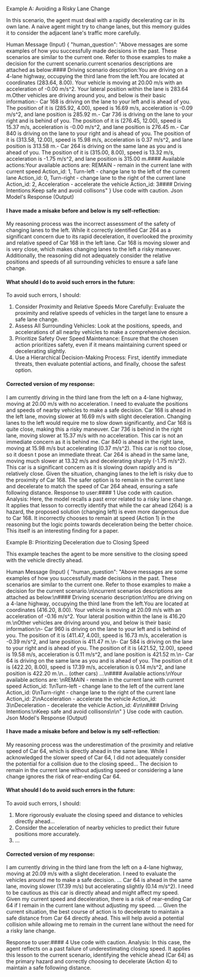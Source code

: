 Example A: Avoiding a Risky Lane Change

In this scenario, the agent must deal with a rapidly decelerating car in its own lane. A naive agent might try to change lanes, but this memory guides it to consider the adjacent lane's traffic more carefully.


Human Message (Input)
{
    "human_question": "Above messages are some examples of how you successfully made decisions in the past. These scenarios are similar to the current one. Refer to those examples to make a decision for the current scenario.current scenarios descriptions are attached as below:#### Driving scenario description:You are driving on a 4-lane highway, occupying the third lane from the left.You are located at coordinates (283.64, 8.00). Your vehicle is moving at 20.00 m/s with an acceleration of -0.00 m/s^2. Your lateral position within the lane is 283.64 m.Other vehicles are driving around you, and below is their basic information:- Car 168 is driving on the lane to your left and is ahead of you. The position of it is (285.92, 4.00), speed is 16.69 m/s, acceleration is -0.09 m/s^2, and lane position is 285.92 m.- Car 736 is driving on the lane to your right and is behind of you. The position of it is (276.45, 12.00), speed is 15.37 m/s, acceleration is -0.00 m/s^2, and lane position is 276.45 m.- Car 840 is driving on the lane to your right and is ahead of you. The position of it is (313.58, 12.00), speed is 15.98 m/s, acceleration is 0.37 m/s^2, and lane position is 313.58 m.- Car 264 is driving on the same lane as you and is ahead of you. The position of it is (315.00, 8.00), speed is 13.32 m/s, acceleration is -1.75 m/s^2, and lane position is 315.00 m.#### Available actions:Your available actions are: REMAIN - remain in the current lane with current speed Action_id: 1, Turn-left - change lane to the left of the current lane Action_id: 0, Turn-right - change lane to the right of the current lane Action_id: 2, Acceleration - accelerate the vehicle Action_id: 3#### Driving Intentions:Keep safe and avoid collisons"
}
Use code with caution.
Json
Model's Response (Output)
#### I have made a misake before and below is my self-reflection:
My reasoning process was the incorrect assessment of the safety of changing lanes to the left. While it correctly identified Car 264 as a significant concern due to its rapid deceleration, it overlooked the proximity and relative speed of Car 168 in the left lane. Car 168 is moving slower and is very close, which makes changing lanes to the left a risky maneuver. Additionally, the reasoning did not adequately consider the relative positions and speeds of all surrounding vehicles to ensure a safe lane change.
#### What should I do to avoid such errors in the future:
To avoid such errors, I should:
1. Consider Proximity and Relative Speeds More Carefully: Evaluate the proximity and relative speeds of vehicles in the target lane to ensure a safe lane change.
2. Assess All Surrounding Vehicles: Look at the positions, speeds, and accelerations of all nearby vehicles to make a comprehensive decision.
3. Prioritize Safety Over Speed Maintenance: Ensure that the chosen action prioritizes safety, even if it means maintaining current speed or decelerating slightly.
4. Use a Hierarchical Decision-Making Process: First, identify immediate threats, then evaluate potential actions, and finally, choose the safest option.
#### Corrected version of my response:
I am currently driving in the third lane from the left on a 4-lane highway, moving at 20.00 m/s with no acceleration. I need to evaluate the positions and speeds of nearby vehicles to make a safe decision.
Car 168 is ahead in the left lane, moving slower at 16.69 m/s with slight deceleration. Changing lanes to the left would require me to slow down significantly, and Car 168 is quite close, making this a risky maneuver.
Car 736 is behind in the right lane, moving slower at 15.37 m/s with no acceleration. This car is not an immediate concern as it is behind me.
Car 840 is ahead in the right lane, moving at 15.98 m/s but accelerating (0.37 m/s^2). This car is not too close, so it doesn t pose an immediate threat.
Car 264 is ahead in the same lane, moving much slower at 13.32 m/s and decelerating sharply (-1.75 m/s^2). This car is a significant concern as it is slowing down rapidly and is relatively close.
Given the situation, changing lanes to the left is risky due to the proximity of Car 168. The safer option is to remain in the current lane and decelerate to match the speed of Car 264 ahead, ensuring a safe following distance.
Response to user:#### 1
Use code with caution.
Analysis: Here, the model recalls a past error related to a risky lane change. It applies that lesson to correctly identify that while the car ahead (264) is a hazard, the proposed solution (changing left) is even more dangerous due to Car 168. It incorrectly chooses to remain at speed (Action 1) in the reasoning but the logic points towards deceleration being the better choice. This itself is an interesting finding for a paper.


Example B: Prioritizing Deceleration due to Closing Speed

This example teaches the agent to be more sensitive to the closing speed with the vehicle directly ahead.

Human Message (Input)
{
    "human_question": "Above messages are some examples of how you successfully made decisions in the past. These scenarios are similar to the current one. Refer to those examples to make a decision for the current scenario.\n\ncurrent scenarios descriptions are attached as below:\n#### Driving scenario description:\nYou are driving on a 4-lane highway, occupying the third lane from the left.You are located at coordinates (416.20, 8.00). Your vehicle is moving at 20.09 m/s with an acceleration of -0.16 m/s^2. Your lateral position within the lane is 416.20 m.\nOther vehicles are driving around you, and below is their basic information:\n- Car 960 is driving on the lane to your left and is behind of you. The position of it is (411.47, 4.00), speed is 16.73 m/s, acceleration is -0.39 m/s^2, and lane position is 411.47 m.\n- Car 584 is driving on the lane to your right and is ahead of you. The position of it is (421.52, 12.00), speed is 19.58 m/s, acceleration is 0.11 m/s^2, and lane position is 421.52 m.\n- Car 64 is driving on the same lane as you and is ahead of you. The position of it is (422.20, 8.00), speed is 17.39 m/s, acceleration is 0.14 m/s^2, and lane position is 422.20 m.\n... (other cars) ...\n#### Available actions:\nYour available actions are: \nREMAIN - remain in the current lane with current speed Action_id: 1\nTurn-left - change lane to the left of the current lane Action_id: 0\nTurn-right - change lane to the right of the current lane Action_id: 2\nAcceleration - accelerate the vehicle Action_id: 3\nDeceleration - decelerate the vehicle Action_id: 4\n\n#### Driving Intentions:\nKeep safe and avoid collisons\n\n"
}
Use code with caution.
Json
Model's Response (Output)
#### I have made a misake before and below is my self-reflection:
My reasoning process was the underestimation of the proximity and relative speed of Car 64, which is directly ahead in the same lane. While I acknowledged the slower speed of Car 64, I did not adequately consider the potential for a collision due to the closing speed... The decision to remain in the current lane without adjusting speed or considering a lane change ignores the risk of rear-ending Car 64.
#### What should I do to avoid such errors in the future:
To avoid such errors, I should:
1. More rigorously evaluate the closing speed and distance to vehicles directly ahead...
2. Consider the acceleration of nearby vehicles to predict their future positions more accurately.
3. ...
#### Corrected version of my response:
I am currently driving in the third lane from the left on a 4-lane highway, moving at 20.09 m/s with a slight deceleration. I need to evaluate the vehicles around me to make a safe decision.
...
Car 64 is ahead in the same lane, moving slower (17.39 m/s) but accelerating slightly (0.14 m/s^2). I need to be cautious as this car is directly ahead and might affect my speed. Given my current speed and deceleration, there is a risk of rear-ending Car 64 if I remain in the current lane without adjusting my speed.
...
Given the current situation, the best course of action is to decelerate to maintain a safe distance from Car 64 directly ahead. This will help avoid a potential collision while allowing me to remain in the current lane without the need for a risky lane change.

Response to user:#### 4
Use code with caution.
Analysis: In this case, the agent reflects on a past failure of underestimating closing speed. It applies this lesson to the current scenario, identifying the vehicle ahead (Car 64) as the primary hazard and correctly choosing to decelerate (Action 4) to maintain a safe following distance.
